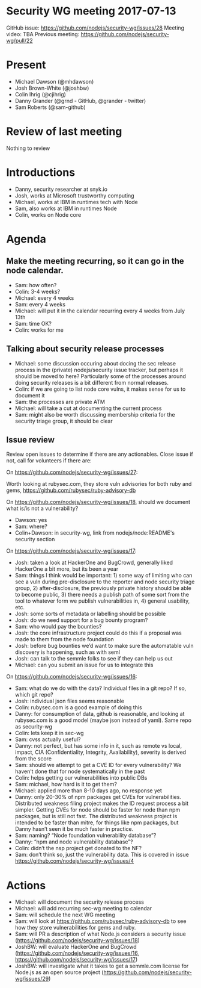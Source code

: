 # Security WG meeting 2017-07-13

GitHub issue: https://github.com/nodejs/security-wg/issues/28
Meeting video: TBA
Previous meeting: https://github.com/nodejs/security-wg/pull/22


# Present

- Michael Dawson (@mhdawson)
- Josh Brown-White (@joshbw)
- Colin Ihrig (@cjihrig)
- Danny Grander (@grnd - GitHub, @grander - twitter)
- Sam Roberts (@sam-github)

# Review of last meeting

Nothing to review

# Introductions

- Danny, security researcher at snyk.io
- Josh, works at Microsoft trustworthy computing
- Michael, works at IBM in runtimes tech with Node
- Sam, also works at IBM in runtimes Node
- Colin, works on Node core

# Agenda

## Make the meeting recurring, so it can go in the node calendar.

- Sam: how often?
- Colin: 3-4 weeks?
- Michael: every 4 weeks
- Sam: every 4 weeks
- Michael: will put it in the calendar recurring every 4 weeks from July 13th
- Sam: time OK?
- Colin: works for me

## Talking about security release processes

- Michael: some discussion occuring about docing the sec release process in the
(private) nodejs/security issue tracker, but perhaps it should be moved to
here? Particularly some of the processes around doing security releases is a
bit different from normal releases.
- Colin: if we are going to list node core vulns, it makes sense for us to
document it
- Sam: the processes are private ATM
- Michael: will take a cut at documenting the current process
- Sam: might also be worth discussing membership criteria for the security
triage group, it should be clear

## Issue review

Review open issues to determine if there are any actionables. Close issue if
not, call for volunteers if there are:

On https://github.com/nodejs/security-wg/issues/27:

Worth looking at rubysec.com, they store vuln advisories for both ruby
and gems, https://github.com/rubysec/ruby-advisory-db

On https://github.com/nodejs/security-wg/issues/18, should we document what is/is not a vulnerability?

- Dawson: yes
- Sam: where?
- Colin+Dawson: in security-wg, link from nodejs/node:README's security section

On https://github.com/nodejs/security-wg/issues/17:

- Josh: taken a look at HackerOne and BugCrowd, generally liked HackerOne a bit
more, but its been a year
- Sam: things I think would be important: 1) some way of limiting who can see a
vuln during pre-disclosure to the reporter and node security triage group, 2)
after-disclosure, the previously private history should be able to become
public, 3) there needs a publish path of some sort from the tool to whatever
form we publish vulnerabilities in, 4) general usability, etc.
- Josh: some sorts of metadata or labelling should be possible
- Josh: do we need support for a bug bounty program?
- Sam: who would pay the bounties?
- Josh: the core infrastructure project could do this if a proposal was made to
them from the node foundation
- Josh: before bug bounties we’d want to make sure the automatable vuln
discovery is happening, such as with seml
- Josh: can talk to the semmle folks to see if they can help us out
- Michael: can you submit an issue for us to integrate this


On https://github.com/nodejs/security-wg/issues/16:

- Sam: what do we do with the data? Individual files in a git repo? If so,
which git repo?
- Josh: individual json files seems reasonable
- Colin: rubysec.com is a good example of doing this
- Danny: for consumption of data, github is reasonable, and looking at
rubysec.com is a good model (maybe json instead of yaml). Same repo as
security-wg
- Colin: lets keep it in sec-wg
- Sam: cvss actually useful?
- Danny: not perfect, but has some info in it, such as remote vs local, impact,
CIA (Confidentiality, Integrity, Availability), severity is derived from the
score
- Sam: should we attempt to get a CVE ID for every vulnerability? We haven’t
done that for node systematically in the past
- Colin: helps getting our vulnerabilities into public DBs
- Sam: michael, how hard is it to get them?
- Michael: applied more than 8-10 days ago, no response yet
- Danny: only 20-30% of npm packages get CVEs for vulnerabilities. Distributed
weakness filing project makes the ID request process a bit simpler. Getting
CVEs for node should be faster for node than npm packages, but is still not
fast.  The distributed weakness project is intended to be faster than mitre,
for things like npm packages, but Danny hasn’t seen it be much faster in
practice.
- Sam: naming? “Node foundation vulnerability database”?
- Danny: “npm and node vulnerability database”?
- Colin: didn’t the nsp project get donated to the NF?
- Sam: don’t think so, just the vulnerability data. This is covered in issue https://github.com/nodejs/security-wg/issues/4

# Actions

- Michael: will document the security release process
- Michael: will add recurring sec-wg meeting to calendar
- Sam: will schedule the next WG meeting
- Sam: will look at https://github.com/rubysec/ruby-advisory-db to see how they
  store vulnerabilities for gems and ruby.
- Sam: will PR a description of what Node.js considers a security issue (https://github.com/nodejs/security-wg/issues/18)
- JoshBW: will evaluate HackerOne and BugCrowd (https://github.com/nodejs/security-wg/issues/16, https://github.com/nodejs/security-wg/issues/17)
- JoshBW: will investigate what it takes to get a semmle.com license for Node.js
  as an open source project (https://github.com/nodejs/security-wg/issues/29)
